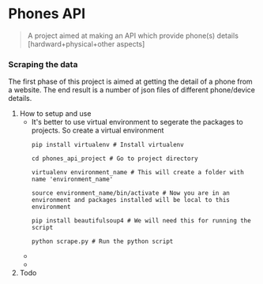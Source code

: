 # Phones API
>A project aimed at making an API which provide phone(s) details [hardward+physical+other aspects] 

### Scraping the data
The first phase of this project is aimed at getting the detail of a phone from a website.
The end result is a number of json files of different phone/device details.

1. How to setup and use
    * It's better to use virtual environment to segerate the packages to projects. So create a virtual environment
        ```
        pip install virtualenv # Install virtualenv
        
        cd phones_api_project # Go to project directory
        
        virtualenv environment_name # This will create a folder with name 'environment_name'
        
        source environment_name/bin/activate # Now you are in an environment and packages installed will be local to this environment
        
        pip install beautifulsoup4 # We will need this for running the script
        
        python scrape.py # Run the python script
        ```
    * 
    * 
2. Todo